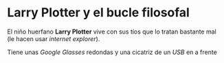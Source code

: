
# Larry Plotter y el bucle filosofal

El niño huerfano **Larry Plotter** vive con sus tíos que lo tratan bastante mal (le hacen usar *internet explorer*).

Tiene unas *Google Glasses* redondas y una cicatriz de un *USB* en a frente 
